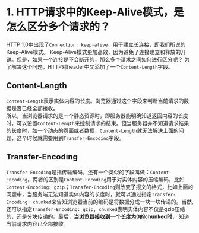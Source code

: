 # 1.  HTTP请求中的Keep-Alive模式，是怎么区分多个请求的？
HTTP 1.0中出现了`Connection: keep-alive`，用于建立长连接，即我们所说的Keep-Alive模式。
Keep-Alive模式更加高效，因为避免了连接建立和释放的开销。但是，如果一个连接是不会断开的，那么多个请求之间如何进行区分呢？
为了解决这个问题，HTTP对header中又添加了一个`Content-Length`字段。

## Content-Length
`Content-Length`表示实体内容的长度。浏览器通过这个字段来判断当前请求的数据是否已经全部接收。  
所以，当浏览器请求的是一个静态资源时，即服务器能明确知道返回内容的长度时，可以设置`Content-Length`来控制请求的结束。但当服务器并不知道请求结果的长度时，如一个动态的页面或者数据，`Content-Length`就无法解决上面的问题，这个时候就需要用到`Transfer-Encoding`字段。

## Transfer-Encoding
`Transfer-Encoding`是指传输编码，还有一个类似的字段叫做：`Content-Encoding`。两者的区别是`Content-Encoding`用于对实体内容的压缩编码，比如`Content-Encoding: gzip`；`Transfer-Encoding`则改变了报文的格式，比如上面的问题中，当服务端无法知道实体内容的长度时，就可以通过指定`Transfer-Encoding: chunked`来告知浏览器当前的编码是将数据分成一块一块传递的。当然, 还可以指定`Transfer-Encoding: gzip, chunked`表明实体内容不仅是gzip压缩的，还是分块传递的。最后，**当浏览器接收到一个长度为0的chunked时**， 知道当前请求内容已全部接收。


